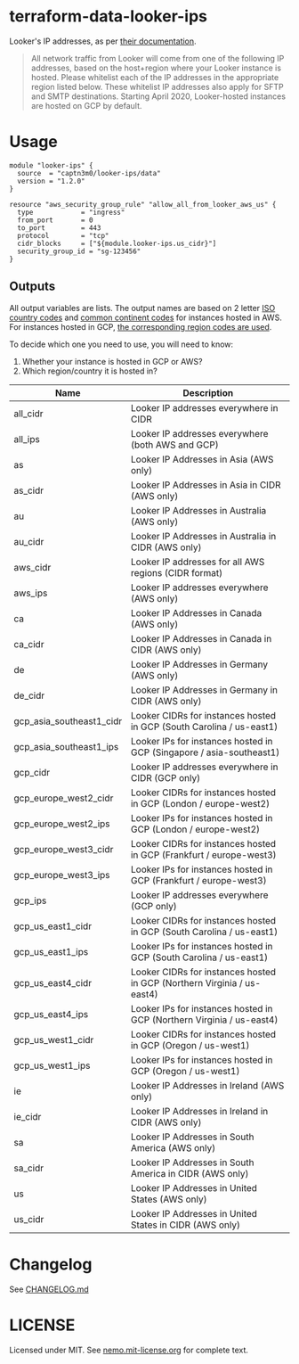 # terraform-data-looker-ips

Looker's IP addresses, as per [their documentation](https://docs.looker.com/setup-and-management/enabling-secure-db).

> All network traffic from Looker will come from one of the following IP addresses, based on the host+region where your Looker instance is hosted. Please whitelist each of the IP addresses in the appropriate region listed below. These whitelist IP addresses also apply for SFTP and SMTP destinations. Starting April 2020, Looker-hosted instances are hosted on GCP by default.

# Usage

```
module "looker-ips" {
  source  = "captn3m0/looker-ips/data"
  version = "1.2.0"
}

resource "aws_security_group_rule" "allow_all_from_looker_aws_us" {
  type            = "ingress"
  from_port       = 0
  to_port         = 443
  protocol        = "tcp"
  cidr_blocks     = ["${module.looker-ips.us_cidr}"]
  security_group_id = "sg-123456"
}
```

## Outputs

All output variables are lists. The output names are based on 2 letter
[ISO country codes][3166] and [common continent codes](https://datahub.io/core/continent-codes#readme) for instances hosted in AWS. For instances hosted in GCP, [the corresponding region codes are used](https://cloud.google.com/compute/docs/regions-zones).

To decide which one you need to use, you will need to know:

1. Whether your instance is hosted in GCP or AWS?
2. Which region/country it is hosted in?

| Name | Description |
|------|-------------|
| all\_cidr | Looker IP addresses everywhere in CIDR |
| all\_ips | Looker IP addresses everywhere (both AWS and GCP) |
| as | Looker IP Addresses in Asia (AWS only) |
| as\_cidr | Looker IP Addresses in Asia in CIDR (AWS only) |
| au | Looker IP Addresses in Australia (AWS only) |
| au\_cidr | Looker IP Addresses in Australia in CIDR (AWS only) |
| aws\_cidr | Looker IP addresses for all AWS regions (CIDR format) |
| aws\_ips | Looker IP addresses everywhere (AWS only) |
| ca | Looker IP Addresses in Canada (AWS only) |
| ca\_cidr | Looker IP Addresses in Canada in CIDR (AWS only) |
| de | Looker IP Addresses in Germany (AWS only) |
| de\_cidr | Looker IP Addresses in Germany in CIDR (AWS only) |
| gcp\_asia\_southeast1\_cidr | Looker CIDRs for instances hosted in GCP (South Carolina / us-east1) |
| gcp\_asia\_southeast1\_ips | Looker IPs for instances hosted in GCP (Singapore / asia-southeast1) |
| gcp\_cidr | Looker IP addresses everywhere in CIDR (GCP only) |
| gcp\_europe\_west2\_cidr | Looker CIDRs for instances hosted in GCP (London / europe-west2) |
| gcp\_europe\_west2\_ips | Looker IPs for instances hosted in GCP (London / europe-west2) |
| gcp\_europe\_west3\_cidr | Looker CIDRs for instances hosted in GCP (Frankfurt / europe-west3) |
| gcp\_europe\_west3\_ips | Looker IPs for instances hosted in GCP (Frankfurt / europe-west3) |
| gcp\_ips | Looker IP addresses everywhere (GCP only) |
| gcp\_us\_east1\_cidr | Looker CIDRs for instances hosted in GCP (South Carolina / us-east1) |
| gcp\_us\_east1\_ips | Looker IPs for instances hosted in GCP (South Carolina / us-east1) |
| gcp\_us\_east4\_cidr | Looker CIDRs for instances hosted in GCP (Northern Virginia / us-east4) |
| gcp\_us\_east4\_ips | Looker IPs for instances hosted in GCP (Northern Virginia / us-east4) |
| gcp\_us\_west1\_cidr | Looker CIDRs for instances hosted in GCP (Oregon / us-west1) |
| gcp\_us\_west1\_ips | Looker IPs for instances hosted in GCP (Oregon / us-west1) |
| ie | Looker IP Addresses in Ireland (AWS only) |
| ie\_cidr | Looker IP Addresses in Ireland in CIDR (AWS only) |
| sa | Looker IP Addresses in South America (AWS only) |
| sa\_cidr | Looker IP Addresses in South America in CIDR (AWS only) |
| us | Looker IP Addresses in United States (AWS only) |
| us\_cidr | Looker IP Addresses in United States in CIDR (AWS only) |

# Changelog

See [CHANGELOG.md](CHANGELOG.md)

# LICENSE

Licensed under MIT. See [nemo.mit-license.org](https://nemo.mit-license.org) for complete text.

[3166]: https://www.iso.org/obp/ui/#search
